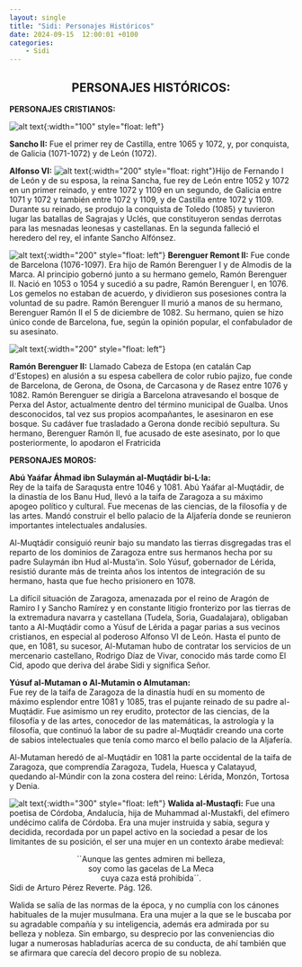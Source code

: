```yaml
---
layout: single
title: "Sidi: Personajes Históricos"
date: 2024-09-15  12:00:01 +0100
categories: 
    - Sidi
---
```



<center><h2>PERSONAJES HISTÓRICOS:</h2></center>



**PERSONAJES CRISTIANOS:**

![alt text](</assets/img/sidi 8.jpg>){:width="100" style="float: left"}

**Sancho II:** 
Fue el primer rey de Castilla, entre 1065 y 1072, y, por conquista, 
de Galicia (1071-1072) y de León (1072).                                                                               



**Alfonso VI:** 
![alt text](</assets/img/sidi 9.jpg>){:width="200" style="float: right"}Hijo de 
Fernando I de León y de su esposa, la reina Sancha, fue rey de 
León entre 1052 y 1072 en un primer reinado, y entre 1072 y 1109 en un segundo, de 
Galicia entre 1071 y 1072 y también entre 1072 y 1109, y de Castilla entre
1072 y 1109. Durante su reinado, se produjo la conquista de Toledo (1085) y tuvieron 
lugar las batallas de Sagrajas y Uclés, que constituyeron sendas derrotas para las 
mesnadas leonesas y castellanas. En la segunda falleció el heredero del rey, el 
infante Sancho Alfónsez.




![alt text](</assets/img/sidi 10.jpg>){:width="200" style="float: left"}
**Berenguer Remont II:** 
Fue conde de Barcelona (1076-1097). Era hijo de Ramón 
Berenguer I y de Almodis de la Marca. Al principio gobernó junto a su hermano gemelo, 
Ramón Berenguer II. Nació en 1053 o 1054 y sucedió a su padre, Ramón Berenguer I, 
en 1076. Los gemelos no estaban de acuerdo, y dividieron sus posesiones contra la 
voluntad de su padre. Ramón Berenguer II murió a manos de su hermano, Berenguer Ramón 
II el 5 de diciembre de 1082. Su hermano, quien se hizo único conde de Barcelona, fue, 
según la opinión popular,  el confabulador de su asesinato.



![alt text](</assets/img/sidi 11.jpg>){:width="200" style="float: left"}

**Ramón Berenguer II:** 
Llamado Cabeza de Estopa (en catalán Cap d'Estopes) en alusión 
a su espesa cabellera de color rubio pajizo, fue conde de Barcelona, de Gerona, de 
Osona, de Carcasona y de Rasez entre 1076 y 1082.  Ramón Berenguer se dirigía a 
Barcelona atravesando el bosque de Perxa del Astor, actualmente dentro del término 
municipal de Gualba. Unos desconocidos, tal vez sus propios acompañantes, le 
asesinaron en ese bosque. Su cadáver fue trasladado a Gerona donde recibió sepultura. 
Su hermano, Berenguer Ramón II, fue acusado de este asesinato, por lo que 
posteriormente, lo apodaron el Fratricida


**PERSONAJES MOROS:**


**Abú Yaáfar Áhmad ibn Sulaymán al-Muqtádir bi-L·la:**  
Rey de la taifa de Saraqusta entre 1046 y 1081. Abú Yaáfar al-Muqtádir, de la dinastía 
de los Banu Hud, llevó a la taifa de Zaragoza a su máximo apogeo político y cultural. 
Fue mecenas de las ciencias, de la filosofía y de las artes. Mandó construir el bello 
palacio de la  Aljafería donde se reunieron importantes intelectuales andalusíes.


Al-Muqtádir consiguió reunir bajo su mandato las tierras disgregadas tras el reparto 
de los dominios de Zaragoza entre sus hermanos hecha por su padre Sulaymán ibn Hud 
al-Musta'in. Solo Yúsuf, gobernador de Lérida, resistió durante más de treinta años 
los intentos de integración de su hermano, hasta que fue hecho prisionero en 1078.  


La difícil situación de Zaragoza, amenazada por el reino de Aragón de Ramiro I y 
Sancho Ramírez y en constante litigio fronterizo por las tierras de la extremadura 
navarra y castellana (Tudela, Soria, Guadalajara), obligaban tanto a Al-Muqtádir como 
a Yúsuf de Lérida a pagar parias a sus vecinos cristianos, en especial al poderoso 
Alfonso VI de León. Hasta el punto de que, en 1081, su sucesor, Al-Mutaman hubo de 
contratar los servicios de un mercenario castellano, Rodrigo Díaz de Vivar, conocido 
más tarde como El Cid, apodo que deriva del árabe Sidi y significa Señor.


**Yúsuf al-Mutaman o Al-Mutamin o Almutaman:**   
Fue rey de la taifa de Zaragoza de la 
dinastía hudí en su momento de máximo esplendor  entre 1081 y 1085, tras el pujante 
reinado de su padre al-Muqtádir. Fue asimismo un rey erudito, protector de las 
ciencias, de la filosofía y de las artes, conocedor de las matemáticas, la astrología 
y la filosofía, que continuó la labor de su padre al-Muqtádir creando una corte de 
sabios intelectuales que tenía como marco el bello palacio de la Aljafería.


Al-Mutaman heredó de al-Muqtádir en 1081 la parte occidental de la taifa de Zaragoza, 
que comprendía Zaragoza, Tudela, Huesca y Calatayud, quedando al-Múndir con la zona 
costera del reino: Lérida, Monzón, Tortosa y Denia.


![alt text](</assets/img/sidi 13.jpg>){:width="300" style="float: left"}
**Walida al-Mustaqfi:** 
Fue una poetisa de Córdoba, Andalucía, hija de Muhammad 
al-Mustakfi, del efímero undécimo califa de Córdoba. Era una mujer instruida y sabia, 
segura y decidida, recordada por un papel activo en la sociedad a pesar de los 
limitantes de su posición, el ser una mujer en un contexto árabe medieval:

<center>´´Aunque las gentes admiren mi belleza, </center>
<center>soy como las gacelas de La Meca</center>
<center>cuya caza está prohibida´´.</center> 
Sidi  de Arturo Pérez Reverte.  Pág. 126.

Walida se salía de las normas de la época, y no cumplía con los cánones habituales de 
la mujer musulmana. Era una mujer a la que se le buscaba por su agradable compañía y 
su inteligencia, además era admirada por su belleza y nobleza. Sin embargo, su 
desprecio por las conveniencias dio lugar a numerosas habladurías acerca de su 
conducta, de ahí también que se afirmara que carecía del decoro propio de su nobleza.









